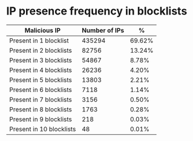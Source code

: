 # IP presence frequency in blocklists
| Malicious IP | Number of IPs | % |
|----|----|----|
| Present in 1 blocklist | 435294 | 69.62% |
| Present in 2 blocklists | 82756 | 13.24% |
| Present in 3 blocklists | 54867 | 8.78% |
| Present in 4 blocklists | 26236 | 4.20% |
| Present in 5 blocklists | 13803 | 2.21% |
| Present in 6 blocklists | 7118 | 1.14% |
| Present in 7 blocklists | 3156 | 0.50% |
| Present in 8 blocklists | 1763 | 0.28% |
| Present in 9 blocklists | 218 | 0.03% |
| Present in 10 blocklists | 48 | 0.01% |
